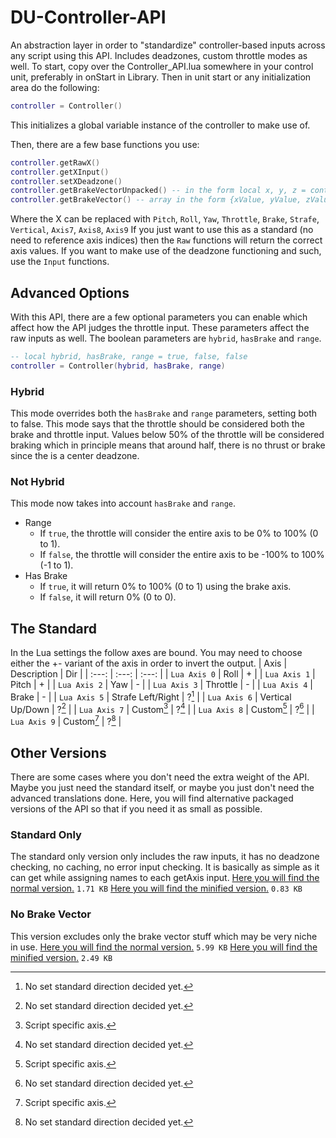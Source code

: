 # DU-Controller-API
An abstraction layer in order to "standardize" controller-based inputs across any script using this API. Includes deadzones, custom throttle modes as well.
To start, copy over the Controller_API.lua somewhere in your control unit, preferably in onStart in Library.
Then in unit start or any initialization area do the following:
```lua
controller = Controller()
```
This initializes a global variable instance of the controller to make use of.

Then, there are a few base functions you use:
```lua
controller.getRawX()
controller.getXInput()
controller.setXDeadzone()
controller.getBrakeVectorUnpacked() -- in the form local x, y, z = controller.getBrakeVectorUnpacked()
controller.getBrakeVector() -- array in the form {xValue, yValue, zValue}
```
Where the X can be replaced with `Pitch`, `Roll`, `Yaw`, `Throttle`, `Brake`, `Strafe`, `Vertical`, `Axis7`, `Axis8`, `Axis9`
If you just want to use this as a standard (no need to reference axis indices) then the `Raw` functions will return the correct axis values.
If you want to make use of the deadzone functioning and such, use the `Input` functions.

## Advanced Options
With this API, there are a few optional parameters you can enable which affect how the API judges the throttle input.
These parameters affect the raw inputs as well.
The boolean parameters are `hybrid`, `hasBrake` and `range`. 
```lua
-- local hybrid, hasBrake, range = true, false, false
controller = Controller(hybrid, hasBrake, range)
```
### Hybrid
This mode overrides both the `hasBrake` and `range` parameters, setting both to false.
This mode says that the throttle should be considered both the brake and throttle input. Values below 50% of the throttle will be considered braking which in principle means that around half, there is no thrust or brake since the is a center deadzone.
### Not Hybrid
This mode now takes into account `hasBrake` and `range`.
- Range
  - If `true`, the throttle will consider the entire axis to be 0% to 100% (0 to 1).
  - If `false`, the throttle will consider the entire axis to be -100% to 100% (-1 to 1).
- Has Brake
  - If `true`, it will return 0% to 100% (0 to 1) using the brake axis.
  - If `false`, it will return 0% (0 to 0).

## The Standard
In the Lua settings the follow axes are bound. You may need to choose either the +- variant of the axis in order to invert the output.
| Axis | Description | Dir |
| :---: | :---: | :---: |
| `Lua Axis 0` | Roll | + |
| `Lua Axis 1` | Pitch | + |
| `Lua Axis 2` | Yaw | - |
| `Lua Axis 3` | Throttle | - |
| `Lua Axis 4` | Brake | - |
| `Lua Axis 5` | Strafe Left/Right | ?[^1] |
| `Lua Axis 6` | Vertical Up/Down | ?[^1] |
| `Lua Axis 7` | Custom[^2] | ?[^1] |
| `Lua Axis 8` | Custom[^2] | ?[^1] |
| `Lua Axis 9` | Custom[^2] | ?[^1] |
[^1]: No set standard direction decided yet.
[^2]: Script specific axis.

## Other Versions
There are some cases where you don't need the extra weight of the API.
Maybe you just need the standard itself, or maybe you just don't need the advanced translations done.
Here, you will find alternative packaged versions of the API so that if you need it as small as possible.

### Standard Only
The standard only version only includes the raw inputs, it has no deadzone checking, no caching, no error input checking. It is basically as simple as it can get while assigning names to each getAxis input.
[Here you will find the normal version.](alternatives/Controller_API_standard.lua) `1.71 KB`
[Here you will find the minified version.](alternatives/Controller_API_mini_standard.lua) `0.83 KB`

### No Brake Vector
This version excludes only the brake vector stuff which may be very niche in use. 
[Here you will find the normal version.](alternatives/Controller_API_no_brake_vector.lua) `5.99 KB`
[Here you will find the minified version.](alternatives/Controller_API_mini_no_brake_vector.lua) `2.49 KB`
